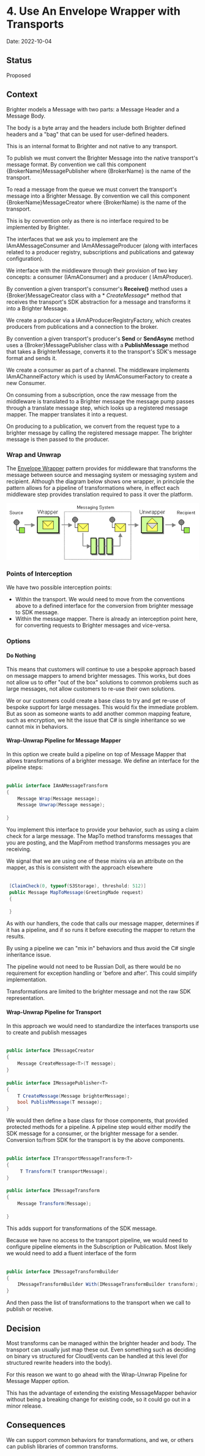 # 4. Use An Envelope Wrapper with Transports

Date: 2022-10-04

## Status

Proposed

## Context

Brighter models a Message with two parts: a Message Header and a Message Body.

The body is a byte array and the headers include both Brighter defined headers and a "bag" that can be used for
user-defined headers.

This is an internal format to Brighter and not native to any transport.

To publish we must convert the Brighter Message into the native transport's message format. By convention we call this
component {BrokerName}MessagePublisher where {BrokerName} is the name of the transport.

To read a message from the queue we must convert the transport's message into a Brighter Message. By convention we call
this component {BrokerName}MessageCreator where {BrokerName} is the name of the transport.

This is by convention only as there is no interface required to be implemented by Brighter.

The interfaces that we ask you to implement are the IAmAMessageConsumer and IAmAMessageProducer (along with interfaces
related to a producer registry, subscriptions and publications and gateway configuration).

We interface with the middleware through their provision of two key concepts: a consumer (IAmAConsumer) and a producer (
IAmAProducer).

By convention a given transport's consumer's **Receive()** method uses a {Broker}MessageCreator class with a *
*CreateMessage** method that receives the transport's SDK abstraction for a message and transforms it into a Brighter
Message.

We create a producer via a IAmAProducerRegistryFactory, which creates producers from publications and a connection to
the broker.

By convention a given transport's producer's **Send** or **SendAsync** method uses a {Broker}MessagePublisher class with
a **PublishMessage** method that takes a BrighterMessage, converts it to the transport's SDK's message format and sends
it.

We create a consumer as part of a channel. The middleware implements IAmAChannelFactory which is used by
IAmAConsumerFactory to create a new Consumer.

On consuming from a subscription, once the raw message from the middleware is translated to a Brighter message the
message pump passes through a translate message step, which looks up a registered message mapper. The mapper translates
it into a request.

On producing to a publication, we convert from the request type to a brighter message by calling the registered message
mapper. The brighter message is then passed to the producer.

### Wrap and Unwrap

The [Envelope Wrapper](https://www.enterpriseintegrationpatterns.com/patterns/messaging/EnvelopeWrapper.html) pattern
provides for middleware that transforms the message between source and messaging system or messaging system and
recipient.
Although the diagram below shows one wrapper, in principle the pattern allows for a pipeline of transformations where,
in effect each middleware step provides translation required to pass it over the platform.

![Wrapper](images/Wrapper.gif)

### Points of Interception

We have two possible interception points:

- Within the transport. We would need to move from the conventions above to a defined interface for the conversion from
  brighter message to SDK message.
- Within the message mapper. There is already an interception point here, for converting requests to Brighter messages
  and vice-versa.

### Options

#### Do Nothing

This means that customers will continue to use a bespoke approach based on message mappers to amend brighter messages.
This works, but does not allow us to offer "out of the box" solutions to common problems such as large messages, not
allow customers to re-use their own solutions.

We or our customers could create a base class to try and get re-use of bespoke support for large messages. This would
fix the immediate problem. But as soon as someone wants to add another common mapping feature, such as encryption, we
hit the issue that C# is single inheritance so we cannot mix in behaviors.

#### Wrap-Unwrap Pipeline for Message Mapper

In this option we create build a pipeline on top of Message Mapper that allows transformations of a brighter message. We
define an interface for the pipeline steps:

```csharp

public interface IAmAMessageTransform
{
    Message Wrap(Message message);
    Message Unwrap(Message message);

}
```

You implement this interface to provide your behavior, such as using a claim check for a large message. The MapTo method
transforms messages that you are posting, and the MapFrom method transforms messages you are receiving.

We signal that we are using one of these mixins via an attribute on the mapper, as this is consistent with the approach
elsewhere

```csharp

 [ClaimCheck(0, typeof(S3Storage), threshold: 512)]
 public Message MapToMessage(GreetingMade request)
 {
 
 }

```

As with our handlers, the code that calls our message mapper, determines if it has a pipeline, and if so runs it before
executing the mapper to return the results.

By using a pipeline we can "mix in" behaviors and thus avoid the C# single inheritance issue.

The pipeline would not need to be Russian Doll, as there would be no requirement for exception handling or 'before and
after'. This could simplify implementation.

Transformations are limited to the brighter message and not the raw SDK representation.

#### Wrap-Unwrap Pipeline for Transport

In this approach we would need to standardize the interfaces transports use to create and publish messages

```csharp

public interface IMessageCreator
{
    Message CreateMessage<T>(T message);
}

public interface IMessagePublisher<T>
{
    T CreateMessage(Message brighterMessage);
    bool PublishMessage(T message);
}

```

We would then define a base class for those components, that provided protected methods for a pipeline. A pipeline step
would either modify the SDK message for a consumer, or the brighter message for a sender. Conversion to/from SDK for the
transport is by the above components.

```csharp

public interface ITransportMessageTransform<T>
{
     T Transform(T transportMessage);
}

public interface IMessageTransform
{
    Message Transform(Message);

}

```

This adds support for transformations of the SDK message.

Because we have no access to the transport pipeline, we would need to configure pipeline elements in the Subscription or
Publication. Most likely we would need to add a fluent interface of the form

```csharp

public interface IMessageTransformBuilder
{
    IMessageTransformBuilder With(IMessageTransformBuilder transform);
}

```

And then pass the list of transformations to the transport when we call to publish or receive.

## Decision

Most transforms can be managed within the brighter header and body. The transport can usually just map these out. Even
something such as deciding on binary vs structured for CloudEvents can be handled at this level (for structured rewrite
headers into the body).

For this reason we want to go ahead with the Wrap-Unwrap Pipeline for Message Mapper option.

This has the advantage of extending the existing MessageMapper behavior without being a breaking change for existing
code, so it could go out in a minor release.

## Consequences

We can support common behaviors for transformations, and we, or others can publish libraries of common transforms.
